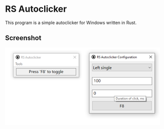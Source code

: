 # RS Autoclicker
This program is a simple autoclicker for Windows written in Rust.  
## Screenshot
![](screenshot.png)